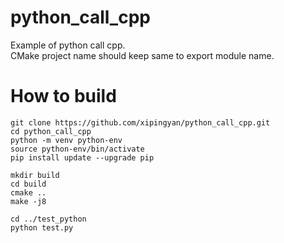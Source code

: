 # python_call_cpp
Example of python call cpp. <br>
CMake project name should keep same to export module name. <br>

# How to build

```
git clone https://github.com/xipingyan/python_call_cpp.git
cd python_call_cpp
python -m venv python-env
source python-env/bin/activate
pip install update --upgrade pip

mkdir build
cd build
cmake ..
make -j8

cd ../test_python
python test.py
```
